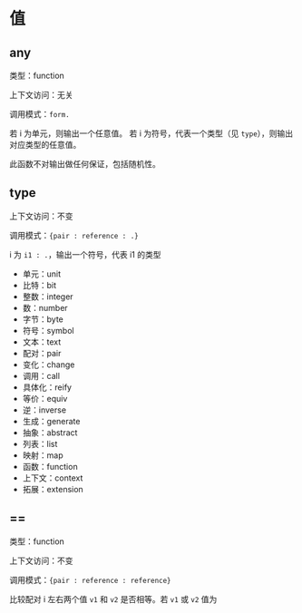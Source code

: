# 值

## any

类型：function

上下文访问：无关

调用模式：`form.`

若 i 为单元，则输出一个任意值。
若 i 为符号，代表一个类型（见 `type`），则输出对应类型的任意值。

此函数不对输出做任何保证，包括随机性。

## type

上下文访问：不变

调用模式：`{pair : reference : .}`

i 为 `i1 : .`，输出一个符号，代表 i1 的类型

- 单元：unit
- 比特：bit
- 整数：integer
- 数：number
- 字节：byte
- 符号：symbol
- 文本：text
- 配对：pair
- 变化：change
- 调用：call
- 具体化：reify
- 等价：equiv
- 逆：inverse
- 生成：generate
- 抽象：abstract
- 列表：list
- 映射：map
- 函数：function
- 上下文：context
- 拓展：extension

## ==

类型：function

上下文访问：不变

调用模式：`{pair : reference : reference}`

比较配对 i 左右两个值 `v1` 和 `v2` 是否相等。若 `v1` 或 `v2` 值为

